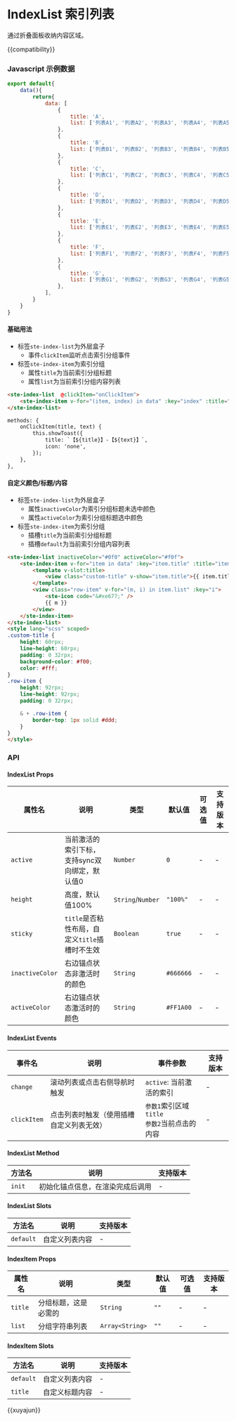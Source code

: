 # IndexList 索引列表

通过折叠面板收纳内容区域。

{{compatibility}}


### Javascript 示例数据
```javascript
export default{
	data(){
		return{
			data: [
				{
					title: 'A',
					list: ['列表A1', '列表A2', '列表A3', '列表A4', '列表A5', '列表A6', '列表A7', '列表A8'],
				},
				{
					title: 'B',
					list: ['列表B1', '列表B2', '列表B3', '列表B4', '列表B5', '列表B6', '列表B7', '列表B8'],
				},
				{
					title: 'C',
					list: ['列表C1', '列表C2', '列表C3', '列表C4', '列表C5', '列表C6', '列表C7', '列表C8'],
				},
				{
					title: 'D',
					list: ['列表D1', '列表D2', '列表D3', '列表D4', '列表D5', '列表D6', '列表D7', '列表D8'],
				},
				{
					title: 'E',
					list: ['列表E1', '列表E2', '列表E3', '列表E4', '列表E5', '列表E6', '列表E7', '列表E8'],
				},
				{
					title: 'F',
					list: ['列表F1', '列表F2', '列表F3', '列表F4', '列表F5', '列表F6', '列表F7', '列表F8'],
				},
				{
					title: 'G',
					list: ['列表G1', '列表G2', '列表G3', '列表G4', '列表G5', '列表G6', '列表G7', '列表G8'],
				},
			],
		}
	}
}
```


#### 基础用法
- 标签`ste-index-list`为外层盒子
	- 事件`clickItem`监听点击索引分组事件
- 标签`ste-index-item`为索引分组
	- 属性`title`为当前索引分组标题
	- 属性`list`为当前索引分组内容列表
```html
<ste-index-list  @clickItem="onClickItem">
	<ste-index-item v-for="(item, index) in data" :key="index" :title="item.title" :list="item.list" />
</ste-index-list>

methods: {
	onClickItem(title, text) {
		this.showToast({
			title: `【${title}】-【${text}】`,
			icon: 'none',
		});
	},
},
```
#### 自定义颜色/标题/内容
- 标签`ste-index-list`为外层盒子
	- 属性`inactiveColor`为索引分组标题未选中颜色
	- 属性`activeColor`为索引分组标题选中颜色
- 标签`ste-index-item`为索引分组
	- 插槽`title`为当前索引分组标题
	- 插槽`default`为当前索引分组内容列表
```html
<ste-index-list inactiveColor="#0f0" activeColor="#f0f">
	<ste-index-item v-for="item in data" :key="item.title" :title="item.title">
		<template v-slot:title>
			<view class="custom-title" v-show="item.title">{{ item.title }}</view>
		</template>
		<view class="row-item" v-for="(m, i) in item.list" :key="i">
			<ste-icon code="&#xe677;" />
			{{ m }}
		</view>
	</ste-index-item>
</ste-index-list>
<style lang="scss" scoped>
.custom-title {
	height: 60rpx;
	line-height: 60rpx;
	padding: 0 32rpx;
	background-color: #f00;
	color: #fff;
}
.row-item {
	height: 92rpx;
	line-height: 92rpx;
	padding: 0 32rpx;

	& + .row-item {
		border-top: 1px solid #ddd;
	}
}
</style>
```


### API

#### IndexList Props

| 属性名					| 说明																						|类型								|默认值			|可选值	| 支持版本	|
| ---							|---																						| ---								| ---				| ---		| ---			|
| `active`				| 当前激活的索引下标，支持sync双向绑定，默认值0		| `Number`					| `0`				| -			| -				|
| `height`				| 高度，默认值100%																| `String`/`Number`	| `"100%"`	| -			| -				|
| `sticky`				| `title`是否粘性布局，自定义`title`插槽时不生效	| `Boolean`					| `true`		| -			| -				|
| `inactiveColor`	| 右边锚点状态非激活时的颜色											| `String`					| `#666666`	| -			| -				|
| `activeColor`		| 右边锚点状态激活时的颜色												| `String`					| `#FF1A00`	| -			| -				|

#### IndexList Events
| 事件名			|说明																		|事件参数																							|支持版本	|
|---					|---																		|---																									|---			|
| `change`		| 滚动列表或点击右侧导航时触发						| `active`: 当前激活的索引															| -				|
| `clickItem`	| 点击列表时触发（使用插槽自定义列表无效）	|  `参数1`索引区域`title`<br/>`参数2`当前点击的内容	| -				|

#### IndexList Method
| 方法名| 说明															|支持版本	|
| ---		| ---															|---			|
| `init`| 初始化锚点信息，在渲染完成后调用	| -				|

#### IndexList Slots
| 方法名		| 说明						|支持版本	|
| ---				| ---						|---			|
| `default`	| 自定义列表内容	|-					|

#### IndexItem Props

| 属性名		| 说明			|类型			|默认值	|可选值	| 支持版本	|
| ---			|---			| ---			| ---		| ---		| ---			|
| `title`	| 分组标题，这是必需的	| `String`| `""`	| -			| -				|
| `list`	| 分组字符串列表	| `Array<String>`| `""`	| -			| -				|

#### IndexItem Slots
| 方法名		| 说明						|支持版本	|
| ---				| ---						|---			|
| `default`	| 自定义列表内容	|-				|
| `title`		| 自定义标题内容	|-				|			


{{xuyajun}}
